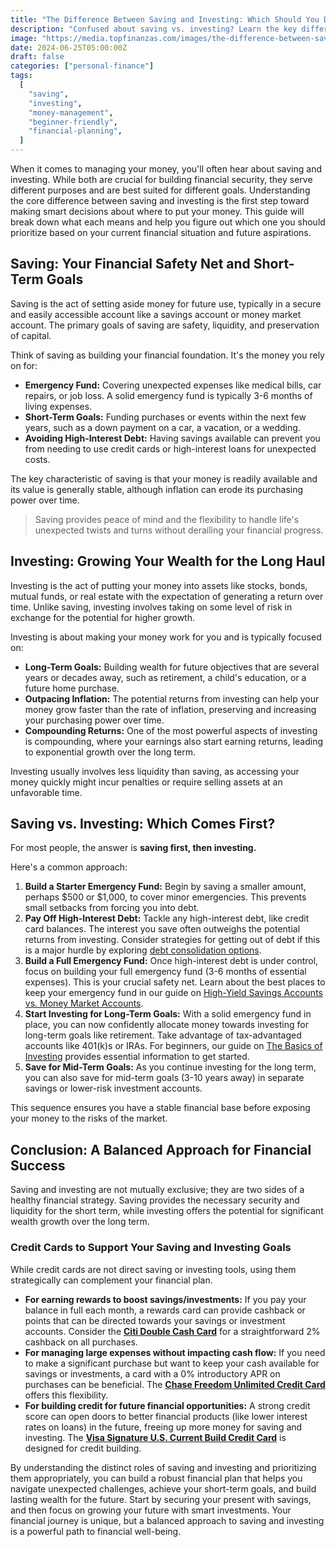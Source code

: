 ```yaml
---
title: "The Difference Between Saving and Investing: Which Should You Do First?"
description: "Confused about saving vs. investing? Learn the key differences and discover which strategy is right for your financial goals, whether short-term or long-term."
image: "https://media.topfinanzas.com/images/the-difference-between-saving-and-investing-which-should-you-do-first.webp"
date: 2024-06-25T05:00:00Z
draft: false
categories: ["personal-finance"]
tags:
  [
    "saving",
    "investing",
    "money-management",
    "beginner-friendly",
    "financial-planning",
  ]
---
```


When it comes to managing your money, you'll often hear about saving and investing. While both are crucial for building financial security, they serve different purposes and are best suited for different goals. Understanding the core difference between saving and investing is the first step toward making smart decisions about where to put your money. This guide will break down what each means and help you figure out which one you should prioritize based on your current financial situation and future aspirations.

## Saving: Your Financial Safety Net and Short-Term Goals

Saving is the act of setting aside money for future use, typically in a secure and easily accessible account like a savings account or money market account. The primary goals of saving are safety, liquidity, and preservation of capital.

Think of saving as building your financial foundation. It's the money you rely on for:

- **Emergency Fund:** Covering unexpected expenses like medical bills, car repairs, or job loss. A solid emergency fund is typically 3-6 months of living expenses.
- **Short-Term Goals:** Funding purchases or events within the next few years, such as a down payment on a car, a vacation, or a wedding.
- **Avoiding High-Interest Debt:** Having savings available can prevent you from needing to use credit cards or high-interest loans for unexpected costs.

The key characteristic of saving is that your money is readily available and its value is generally stable, although inflation can erode its purchasing power over time.

> Saving provides peace of mind and the flexibility to handle life's unexpected twists and turns without derailing your financial progress.

## Investing: Growing Your Wealth for the Long Haul

Investing is the act of putting your money into assets like stocks, bonds, mutual funds, or real estate with the expectation of generating a return over time. Unlike saving, investing involves taking on some level of risk in exchange for the potential for higher growth.

Investing is about making your money work for you and is typically focused on:

- **Long-Term Goals:** Building wealth for future objectives that are several years or decades away, such as retirement, a child's education, or a future home purchase.
- **Outpacing Inflation:** The potential returns from investing can help your money grow faster than the rate of inflation, preserving and increasing your purchasing power over time.
- **Compounding Returns:** One of the most powerful aspects of investing is compounding, where your earnings also start earning returns, leading to exponential growth over the long term.

Investing usually involves less liquidity than saving, as accessing your money quickly might incur penalties or require selling assets at an unfavorable time.

## Saving vs. Investing: Which Comes First?

For most people, the answer is **saving first, then investing.**

Here's a common approach:

1. **Build a Starter Emergency Fund:** Begin by saving a smaller amount, perhaps $500 or $1,000, to cover minor emergencies. This prevents small setbacks from forcing you into debt.
2. **Pay Off High-Interest Debt:** Tackle any high-interest debt, like credit card balances. The interest you save often outweighs the potential returns from investing. Consider strategies for getting out of debt if this is a major hurdle by exploring [debt consolidation options](/personal-finance/should-you-consolidate-debt-comparing-balance-transfers-personal-loans-and-helocs).
3. **Build a Full Emergency Fund:** Once high-interest debt is under control, focus on building your full emergency fund (3-6 months of essential expenses). This is your crucial safety net. Learn about the best places to keep your emergency fund in our guide on [High-Yield Savings Accounts vs. Money Market Accounts](/personal-finance/high-yield-savings-accounts-vs-money-market-accounts-where-to-keep-your-emergency-fund).
4. **Start Investing for Long-Term Goals:** With a solid emergency fund in place, you can now confidently allocate money towards investing for long-term goals like retirement. Take advantage of tax-advantaged accounts like 401(k)s or IRAs. For beginners, our guide on [The Basics of Investing](/personal-finance/the-basics-of-investing-how-to-get-started-without-being-an-expert) provides essential information to get started.
5. **Save for Mid-Term Goals:** As you continue investing for the long term, you can also save for mid-term goals (3-10 years away) in separate savings or lower-risk investment accounts.

This sequence ensures you have a stable financial base before exposing your money to the risks of the market.

## Conclusion: A Balanced Approach for Financial Success

Saving and investing are not mutually exclusive; they are two sides of a healthy financial strategy. Saving provides the necessary security and liquidity for the short term, while investing offers the potential for significant wealth growth over the long term.

### Credit Cards to Support Your Saving and Investing Goals

While credit cards are not direct saving or investing tools, using them strategically can complement your financial plan.

- **For earning rewards to boost savings/investments:** If you pay your balance in full each month, a rewards card can provide cashback or points that can be directed towards your savings or investment accounts. Consider the [**Citi Double Cash Card**](/financial-solutions/citi-double-cash-credit-card-benefits) for a straightforward 2% cashback on all purchases.
- **For managing large expenses without impacting cash flow:** If you need to make a significant purchase but want to keep your cash available for savings or investments, a card with a 0% introductory APR on purchases can be beneficial. The [**Chase Freedom Unlimited Credit Card**](/financial-solutions/chase-freedom-unlimited-credit-card-benefits) offers this flexibility.
- **For building credit for future financial opportunities:** A strong credit score can open doors to better financial products (like lower interest rates on loans) in the future, freeing up more money for saving and investing. The [**Visa Signature U.S. Current Build Credit Card**](/financial-solutions/visa-signature-us-current-build-credit-card-benefits) is designed for credit building.

By understanding the distinct roles of saving and investing and prioritizing them appropriately, you can build a robust financial plan that helps you navigate unexpected challenges, achieve your short-term goals, and build lasting wealth for the future. Start by securing your present with savings, and then focus on growing your future with smart investments. Your financial journey is unique, but a balanced approach to saving and investing is a powerful path to financial well-being.
